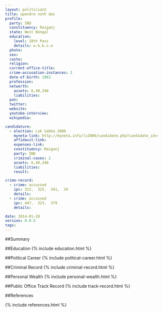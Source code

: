 ```yaml
---
layout: politician2
title: upendra nath das
profile: 
  party: IND
  constituency: Raiganj
  state: West Bengal
  education: 
    level: 10th Pass
    details: w.b.b.s.e
  photo: 
  sex: 
  caste: 
  religion: 
  current-office-title: 
  crime-accusation-instances: 2
  date-of-birth: 1963
  profession: 
  networth: 
    assets: 6,40,340
    liabilities: 
  pan: 
  twitter: 
  website: 
  youtube-interview: 
  wikipedia: 

candidature: 
  - election: Lok Sabha 2009
    myneta-link: http://myneta.info/ls2009/candidate.php?candidate_id=4808
    affidavit-link: 
    expenses-link: 
    constituency: Raiganj 
    party: IND
    criminal-cases: 2
    assets: 6,40,340
    liabilities: 
    result:  

crime-record: 
  - crime: accussed
    ipc: 323,  325,  341,  34
    details:  
  - crime: accussed
    ipc: 447,  323,  379
    details:  

date: 2014-01-28
version: 0.0.5
tags: 
---
```

##Summary


##Education
{% include education.html %}


##Political Career
{% include political-career.html %}


##Criminal Record
{% include criminal-record.html %}


##Personal Wealth
{% include personal-wealth.html %}


##Public Office Track Record
{% include track-record.html %}


##References


{% include references.html %}